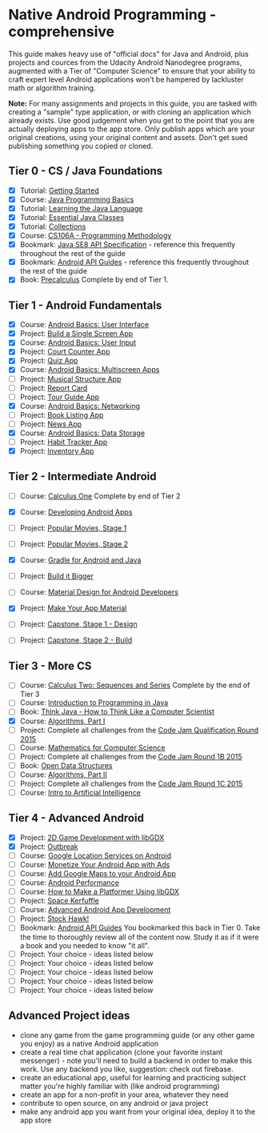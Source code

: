 # Native Android Programming - comprehensive

This guide makes heavy use of "official docs" for Java and Android, plus projects and cources from the Udacity
Android Nanodegree programs, augmented with a Tier of "Computer Science" to ensure that your ability to 
craft expert level Android applications won't be hampered by lackluster math or
algorithm training.

**Note:** For many assignments and projects in this guide, you are
tasked with creating a "sample" type application, or with cloning an application which already exists.
Use good judgement when you get to the point that you are actually deploying apps to the app store. Only
publish apps which are your original creations, using your original content and assets. Don't get sued 
publishing something you copied or cloned.



## Tier 0 - CS / Java Foundations
- [x] Tutorial: [Getting Started](http://docs.oracle.com/javase/tutorial/getStarted/index.html)
- [x] Course: [Java Programming Basics](https://www.udacity.com/course/java-programming-basics--ud282)
- [x] Tutorial: [Learning the Java Language](http://docs.oracle.com/javase/tutorial/java/index.html)
- [x] Tutorial: [Essential Java Classes](http://docs.oracle.com/javase/tutorial/essential/index.html)
- [x] Tutorial: [Collections](http://docs.oracle.com/javase/tutorial/collections/index.html)
- [x] Course: [CS106A - Programming Methodology](https://see.stanford.edu/Course/CS106A)
- [x] Bookmark: [Java SE8 API Specification](http://docs.oracle.com/javase/8/docs/api/index.html) - reference this frequently throughout the rest of the guide
- [x] Bookmark: [Android API Guides](https://developer.android.com/guide/index.html) - reference this frequently throughout the rest of the guide
- [x] Book: [Precalculus](https://openstax.org/details/books/precalculus) Complete by end of Tier 1.

## Tier 1 - Android Fundamentals
- [x] Course: [Android Basics: User Interface](https://www.udacity.com/course/android-basics-user-interface--ud834)
- [x] Project: [Build a Single Screen App](./projects/android/YourFirstApp.md)
- [x] Course: [Android Basics: User Input](https://www.udacity.com/course/android-basics-user-input--ud836)
- [x] Project: [Court Counter App](./projects/android/CourtCounter.md)
- [x] Project: [Quiz App](./projects/android/QuizApp.md)
- [X] Course: [Android Basics: Multiscreen Apps](https://www.udacity.com/course/android-basics-multiscreen-apps--ud839)
- [ ] Project: [Musical Structure App](./projects/android/MusicalStructure.md) 
- [ ] Project: [Report Card](./projects/android/ReportCard.md) 
- [ ] Project: [Tour Guide App](./projects/android/TourGuide.md)
- [X] Course: [Android Basics: Networking](https://www.udacity.com/course/android-basics-networking--ud843)
- [ ] Project: [Book Listing App](./projects/android/BookListing.md)
- [ ] Project: [News App](./projects/android/NewsApp.md)
- [X] Course: [Android Basics: Data Storage](https://www.udacity.com/course/android-basics-data-storage--ud845)
- [ ] Project: [Habit Tracker App](./projects/android/HabitTracker.md) 
- [X] Project: [Inventory App](./projects/android/Inventory.md)

## Tier 2 - Intermediate Android
- [ ] Course: [Calculus One](https://www.coursera.org/learn/calculus1) Complete by end of Tier 2 
- [X] Course: [Developing Android Apps](https://www.udacity.com/course/new-android-fundamentals--ud851)
- [ ] Project: [Popular Movies, Stage 1](./projects/android/PopularMoviesStage1.md)
- [ ] Project: [Popular Movies, Stage 2](./projects/android/PopularMoviesStage2.md)
- [X] Course: [Gradle for Android and Java](https://www.udacity.com/course/gradle-for-android-and-java--ud867)
- [ ] Project: [Build it Bigger](./projects/android/BuildItBigger.md)
- [ ] Course: [Material Design for Android Developers](https://www.udacity.com/course/material-design-for-android-developers--ud862)
- [X] Project: [Make Your App Material](./projects/android/MakeYourAppMaterial.md)
- [ ] Project: [Capstone, Stage 1 - Design](./projects/android/CapstoneStage1-Design.md)
- [ ] Project: [Capstone, Stage 2 - Build](./projects/android/CapstoneStage2-Build.md)


## Tier 3 - More CS 
- [ ] Course: [Calculus Two: Sequences and Series](https://www.coursera.org/learn/advanced-calculus) Complete by the end of Tier 3    
- [ ] Course: [Introduction to Programming in Java](https://ocw.mit.edu/courses/electrical-engineering-and-computer-science/6-092-introduction-to-programming-in-java-january-iap-2010/)
- [ ] Book: [Think Java - How to Think Like a Computer Scientist](http://greenteapress.com/wp/think-java/) 
- [x] Course: [Algorithms, Part I](https://www.coursera.org/learn/algorithms-part1)    
- [ ] Project: Complete all challenges from the [Code Jam Qualification Round 2015](https://code.google.com/codejam/contest/6224486/dashboard)
- [ ] Course: [Mathematics for Computer Science](https://ocw.mit.edu/courses/electrical-engineering-and-computer-science/6-042j-mathematics-for-computer-science-spring-2015/index.htm)
- [ ] Project: Complete all challenges from the [Code Jam Round 1B 2015](https://code.google.com/codejam/contest/8224486/dashboard)
- [ ] Book:  [Open Data Structures](http://www.aupress.ca/books/120226/ebook/99Z_Morin_2013-Open_Data_Structures.pdf)
- [ ] Course: [Algorithms, Part II](https://www.coursera.org/learn/algorithms-part2)
- [ ] Project: Complete all challenges from the [Code Jam Round 1C 2015](https://code.google.com/codejam/contest/4244486/dashboard)
- [ ] Course: [Intro to Artificial Intelligence](https://www.udacity.com/course/intro-to-artificial-intelligence--cs271)

## Tier 4 - Advanced Android

- [X] Project: [2D Game Development with libGDX](https://www.udacity.com/course/2d-game-development-with-libgdx--ud405)
- [X] Project: [Outbreak](./projects/android/Outbreak.md)
- [ ] Course: [Google Location Services on Android](https://www.udacity.com/course/google-location-services-on-android--ud876-1)
- [ ] Course: [Monetize Your Android App with Ads](https://www.udacity.com/course/monetize-your-android-app-with-ads--ud876-3)
- [ ] Course: [Add Google Maps to your Android App](https://www.udacity.com/course/add-google-maps-to-your-android-app--ud876-4)
- [ ] Course: [Android Performance](https://www.udacity.com/course/android-performance--ud825)
- [ ] Course: [How to Make a Platformer Using libGDX](https://www.udacity.com/course/how-to-make-a-platformer-using-libgdx--ud406)
- [ ] Project: [Space Kerfuffle](./projects/android/SpaceKerfuffle!.md)
- [ ] Course: [Advanced Android App Development](https://www.udacity.com/course/advanced-android-app-development--ud855)
- [ ] Project: [Stock Hawk!](./projects/android/StockHawk.md)
- [ ] Bookmark: [Android API Guides](https://developer.android.com/guide/index.html) You bookmarked this back in Tier 0. 
Take the time to thoroughly review all of the content now. Study it as if it were a book and you needed to know "it all".
- [ ] Project: Your choice - ideas listed below
- [ ] Project: Your choice - ideas listed below
- [ ] Project: Your choice - ideas listed below
- [ ] Project: Your choice - ideas listed below
- [ ] Project: Your choice - ideas listed below

## Advanced Project ideas

* clone any game from the game programming guide (or any other game you enjoy) as a native Android application
* create a real time chat application (clone your favorite instant messenger) - note you'll need to build a backend in 
order to make this work. Use any backend you like, suggestion: check out firebase.
* create an educational app, useful for learning and practicing subject matter you're highly familiar with (like android programming)
* create an app for a non-profit in your area, whatever they need
* contribute to open source, on any android or java project
* make any android app you want from your original idea, deploy it to the app store



